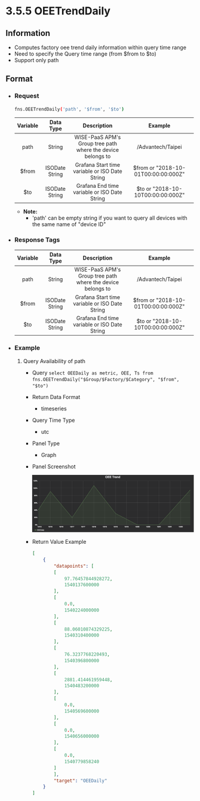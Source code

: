 # 3.5.5 OEETrendDaily

## Information

* Computes factory oee trend daily information within query time range
* Need to specify the Query time range (from $from to $to)
* Support only path


## Format

* ### Request

  ``` sh
  fns.OEETrendDaily('path', '$from', '$to')
  ```

  | Variable | Data Type | Description | Example |
  | :---: | :---: | :---: | :---: |
  | path | String | WISE-PaaS APM's Group tree path<br>where the device belongs to | /Advantech/Taipei |
  | $from | ISODate String | Grafana Start time variable or ISO Date String | $from or "2018-10-01T00:00:00:000Z" |
  | $to | ISODate String | Grafana End time variable or ISO Date String | $to or "2018-10-10T00:00:00:000Z" |

  - **Note:**
    - 'path' can be empty string if you want to query all devices with the same name of "device ID"


* ### Response Tags

    | Variable | Data Type | Description | Example |
    | :---: | :---: | :---: | :---: |
    | path | String | WISE-PaaS APM's Group tree path<br>where the device belongs to | /Advantech/Taipei |
    | $from | ISODate String | Grafana Start time variable or ISO Date String | $from or "2018-10-01T00:00:00:000Z" |
    | $to | ISODate String | Grafana End time variable or ISO Date String | $to or "2018-10-10T00:00:00:000Z" |


* ### Example
    1. Query Availability of path
        - Query
        ``` select OEEDaily as metric, OEE, Ts from fns.OEETrendDaily("$Group/$Factory/$Category", "$from", "$to") ```
        - Return Data Format
            * timeseries
        - Query Time Type
            * utc
        - Panel Type
            * Graph
        - Panel Screenshot

            ![](/images/3.5.5-OEETrendDaily.png)
        - Return Value Example

            ``` json
            [
                {
                    "datapoints": [
                    [
                        97.76457844928272,
                        1540137600000
                    ],
                    [
                        0.0,
                        1540224000000
                    ],
                    [
                        88.06010874329225,
                        1540310400000
                    ],
                    [
                        76.3237768220493,
                        1540396800000
                    ],
                    [
                        2881.414461959448,
                        1540483200000
                    ],
                    [
                        0.0,
                        1540569600000
                    ],
                    [
                        0.0,
                        1540656000000
                    ],
                    [
                        0.0,
                        1540779858240
                    ]
                    ],
                    "target": "OEEDaily"
                }
            ]
            ```
